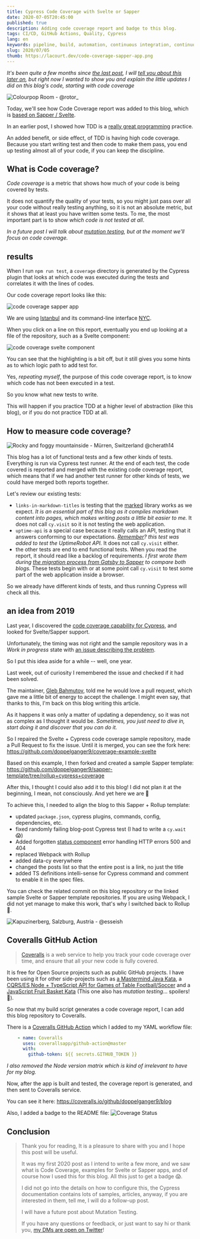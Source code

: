 ```yaml
---
title: Cypress Code Coverage with Svelte or Sapper
date: 2020-07-05T20:45:00
published: true
description: Adding code coverage report and badge to this blog.
tags: CI/CD, GitHub Actions, Quality, Cypress
lang: en
keywords: pipeline, build, automation, continuous integration, continuous deployment, github actions, github, netlify, git, ci/cd, github actions workflow, cypress, code coverage, coveralls
slug: 2020/07/05
thumb: https://lacourt.dev/code-coverage-sapper-app.png
---
```


_It's been quite a few months since [the last post](/2019/10/28), I will [tell you about this later on](/future/hiatus), but right now I wanted to show you and explain the little updates I did on this blog's code, starting with code coverage_

![Colourpop Room - @rotor_](https://source.unsplash.com/OMzZ_dt5ovg/640x554)

Today, we'll see how Code Coverage report was added to this blog, which is [based on Sapper / Svelte](/2019/06/18).

In an earlier post, I showed how TDD is a [really great programming](/2019/10/27) practice.

An added benefit, or side effect, of TDD is having high code coverage. Because you start writing test and then code to make them pass, you end up testing almost all of your code, if you can keep the discipline.

## What is Code coverage?

*Code coverage* is a metric that shows how much of your code is being covered by tests.

It does not quantify the quality of your tests, so you might just pass over all your code without really testing anything, so it is not an absolute metric, but it shows that at least you have written some tests. To me, the most important part is to show _which code is not tested at all_.

_In a future post I will talk about [mutation testing](/future/mutation-testing), but at the moment we'll focus on code coverage._

## results

When I run `npm run test`, a `coverage` directory is generated by the Cypress plugin that looks at which code was executed during the tests and correlates it with the lines of codes.

Our code coverage report looks like this:

![code coverage sapper app](/code-coverage-sapper-app.png)

We are using [Istanbul](https://istanbul.js.org/) and its command-line interface [NYC](https://github.com/istanbuljs/nyc).

When you click on a line on this report, eventually you end up looking at a file of the repository, such as a Svelte component:

![code coverage svelte component](/code-coverage-svelte.png)

You can see that the highlighting is a bit off, but it still gives you some hints as to which logic path to add test for.

Yes, _repeating myself_, the purpose of this code coverage report, is to know which code has not been executed in a test.

So you know what new tests to write.

This will happen if you practice TDD at a higher level of abstraction (like this blog), or if you do not practice TDD at all.

## How to measure code coverage?

![Rocky and foggy mountainside - Mürren, Switzerland @cherath14](https://source.unsplash.com/uTEl14s8t9Q/640x410) 

This blog has a lot of functional tests and a few other kinds of tests. 
Everything is run via Cypress test runner. At the end of each test, the code covered is reported and merged with the existing code coverage report, which means that if we had another test runner for other kinds of tests, we could have merged both reports together.

Let's review our existing tests:

- `links-in-markdown-titles` is testing that the [marked](https://github.com/markedjs/marked) library works as we expect. _It is an essential part of this blog as it compiles markdown content into pages, which makes writing posts a little bit easier to me._ It does not call `cy.visit` so it is not testing the web application.
- `uptime-api` is a special case because it really calls an API, testing that it answers conforming to our expectations. _[Remember](/2019/10/27/)? this test was added to test the UptimeRobot API._ It does not call `cy.visit` either.
- the other tests are end to end functional tests. When you read the report, it should read like a backlog of requirements. _I first wrote them during [the migration process from Gatsby to Sapper](/2019/06/21) to compare both blogs._ These tests begin with or at some point call `cy.visit` to test some part of the web application inside a browser.

So we already have different kinds of tests, and thus running Cypress will check all this.

## an idea from 2019

Last year, I discovered the [code coverage capability for Cypress](https://docs.cypress.io/guides/tooling/code-coverage.html), and looked for Svelte/Sapper support.

Unfortunately, the timing was not right and the sample repository was in a _Work in progress_ state with [an issue describing the problem](https://github.com/bahmutov/coverage-example-svelte/issues/1).

So I put this idea aside for a while -- well, one year.

Last week, out of curiosity I remembered the issue and checked if it had been solved.

The maintainer, [Gleb Bahmutov](https://glebbahmutov.com/), told me he would love a pull request, which gave me a little bit of energy to accept the challenge. I might even say, that thanks to this, I'm back on this blog writing this article.

As it happens it was only a matter of updating a dependency, so it was not as complex as I thought it would be. _Sometimes, you just need to dive in, start doing it and discover that you can do it._

So I repaired the Svelte + Cypress code coverage sample repository, made a Pull Request to fix the issue. Until it is merged, you can see the fork here: https://github.com/doppelganger9/coverage-example-svelte

Based on this example, I then forked and created a sample Sapper template: https://github.com/doppelganger9/sapper-template/tree/rollup+cypress+coverage

After this, I thought I could also add it to this blog! I did not plan it at the beginning, I mean, not consciously. And yet here we are 🤣 

To achieve this, I needed to align the blog to this Sapper + Rollup template:
- updated `package.json`, cypress plugins, commands, config, dependencies, etc.
- fixed randomly failing blog-post Cypress test (I had to write a `cy.wait` 😱)
- Added forgotten [status component](/2019/10/27) error handling HTTP errors 500 and 404
- replaced Webpack with Rollup
- added data-cy everywhere
- changed the posts list so that the entire post is a link, no just the title
- added TS definitions intelli-sense for Cypress command and comment to enable it in the spec files.

You can check the related commit on this blog repository or the linked sample Svelte or Sapper template repositories. If you are using Webpack, I did not yet manage to make this work, that's why I switched back to Rollup 🤣.

![Kapuzinerberg, Salzburg, Austria - @esseish](https://source.unsplash.com/cdiIVIJkYc4/640x426)

## Coveralls GitHub Action

> [Coveralls](https://coveralls.io/) is a web service to help you track your code coverage over time, and ensure that all your new code is fully covered.

It is free for Open Source projects such as public GitHub projects. I have been using it for other side-projects such as [a Mastermind Java Kata](https://coveralls.io/github/doppelganger9/mastermind), a [CQRS/ES Node + TypeScript API for Games of Table Football/Soccer](https://coveralls.io/github/doppelganger9/babyfoot) and a [JavaScript Fruit Basket Kata](https://coveralls.io/github/doppelganger9/fruit-basket) (This one also has _mutation testing_... spoilers! 🤭).

So now that my build script generates a code coverage report, I can add this blog repository to Coveralls.

There is a [Coveralls GitHub Action](https://github.com/coverallsapp/github-action) which I added to my YAML workflow file:

```yml
    - name: Coveralls
      uses: coverallsapp/github-action@master
      with:
        github-token: ${{ secrets.GITHUB_TOKEN }}
```

_I also removed the Node version matrix which is kind of irrelevant to have for my blog._

Now, after the app is built and tested, the coverage report is generated, and then sent to Coveralls service.

You can see it here: https://coveralls.io/github/doppelganger9/blog

Also, I added a badge to the README file: ![Coverage Status](https://coveralls.io/repos/github/doppelganger9/blog/badge.svg?branch=feature/rollup-cypress-code-coverage)

## Conclusion

> Thank you for reading, It is a pleasure to share with you and I hope this post will be useful.
>
> It was my first 2020 post as I intend to write a few more, and we saw what is Code Coverage, examples for Svelte or Sapper apps, and of course how I used this for this blog. All this just to get a badge 😱.
>
> I did not go into the details on how to configure this, the Cypress documentation contains lots of samples, articles, anyway, if you are interested in them, tell me, I will do a follow-up post.
>
> I will have a future post about Mutation Testing.
>
> If you have any questions or feedback, or just want to say hi or thank you, [my DMs are open on Twitter](https://twitter.com/doppelganger9)!
